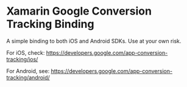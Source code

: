 Xamarin Google Conversion Tracking Binding
===

A simple binding to both iOS and Android SDKs. Use at your own risk.

For iOS, check: https://developers.google.com/app-conversion-tracking/ios/

For Android, see: https://developers.google.com/app-conversion-tracking/android/